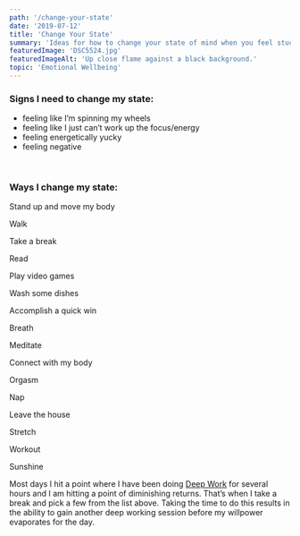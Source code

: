 ```yaml
---
path: '/change-your-state'
date: '2019-07-12'
title: 'Change Your State'
summary: 'Ideas for how to change your state of mind when you feel stuck, can''t focus, or are having negative thoughts.'
featuredImage: 'DSC5524.jpg'
featuredImageAlt: 'Up close flame against a black background.'
topic: 'Emotional Wellbeing'
---
```


### Signs I need to change my state:

- feeling like I’m spinning my wheels
- feeling like I just can’t work up the focus/energy
- feeling energetically yucky
- feeling negative

<br />

### Ways I change my state:

Stand up and move my body

Walk

Take a break

Read

Play video games

Wash some dishes

Accomplish a quick win

Breath

Meditate

Connect with my body

Orgasm

Nap

Leave the house

Stretch

Workout

Sunshine

Most days I hit a point where I have been doing [Deep Work](http://www.calnewport.com/books/deep-work/) for several hours and I am hitting a point of diminishing returns. That’s when I take a break and pick a few from the list above. Taking the time to do this results in the ability to gain another deep working session before my willpower evaporates for the day.

